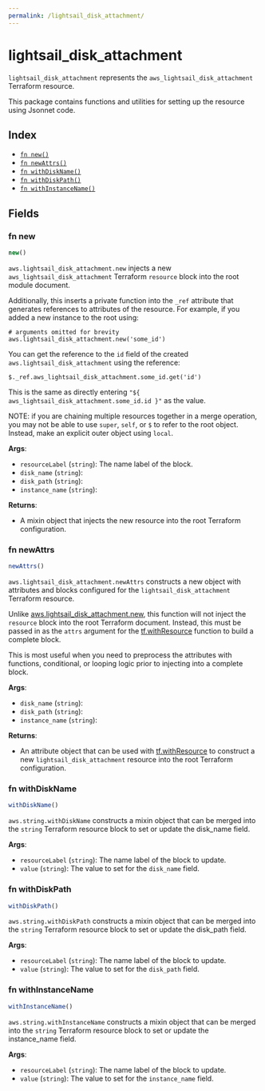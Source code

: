 ```yaml
---
permalink: /lightsail_disk_attachment/
---
```


# lightsail_disk_attachment

`lightsail_disk_attachment` represents the `aws_lightsail_disk_attachment` Terraform resource.



This package contains functions and utilities for setting up the resource using Jsonnet code.


## Index

* [`fn new()`](#fn-new)
* [`fn newAttrs()`](#fn-newattrs)
* [`fn withDiskName()`](#fn-withdiskname)
* [`fn withDiskPath()`](#fn-withdiskpath)
* [`fn withInstanceName()`](#fn-withinstancename)

## Fields

### fn new

```ts
new()
```


`aws.lightsail_disk_attachment.new` injects a new `aws_lightsail_disk_attachment` Terraform `resource`
block into the root module document.

Additionally, this inserts a private function into the `_ref` attribute that generates references to attributes of the
resource. For example, if you added a new instance to the root using:

    # arguments omitted for brevity
    aws.lightsail_disk_attachment.new('some_id')

You can get the reference to the `id` field of the created `aws.lightsail_disk_attachment` using the reference:

    $._ref.aws_lightsail_disk_attachment.some_id.get('id')

This is the same as directly entering `"${ aws_lightsail_disk_attachment.some_id.id }"` as the value.

NOTE: if you are chaining multiple resources together in a merge operation, you may not be able to use `super`, `self`,
or `$` to refer to the root object. Instead, make an explicit outer object using `local`.

**Args**:
  - `resourceLabel` (`string`): The name label of the block.
  - `disk_name` (`string`): 
  - `disk_path` (`string`): 
  - `instance_name` (`string`): 

**Returns**:
- A mixin object that injects the new resource into the root Terraform configuration.


### fn newAttrs

```ts
newAttrs()
```


`aws.lightsail_disk_attachment.newAttrs` constructs a new object with attributes and blocks configured for the `lightsail_disk_attachment`
Terraform resource.

Unlike [aws.lightsail_disk_attachment.new](#fn-lightsail_disk_attachmentnew), this function will not inject the `resource`
block into the root Terraform document. Instead, this must be passed in as the `attrs` argument for the
[tf.withResource](https://github.com/tf-libsonnet/core/tree/main/docs#fn-withresource) function to build a complete block.

This is most useful when you need to preprocess the attributes with functions, conditional, or looping logic prior to
injecting into a complete block.

**Args**:
  - `disk_name` (`string`): 
  - `disk_path` (`string`): 
  - `instance_name` (`string`): 

**Returns**:
  - An attribute object that can be used with [tf.withResource](https://github.com/tf-libsonnet/core/tree/main/docs#fn-withresource) to construct a new `lightsail_disk_attachment` resource into the root Terraform configuration.


### fn withDiskName

```ts
withDiskName()
```

`aws.string.withDiskName` constructs a mixin object that can be merged into the `string`
Terraform resource block to set or update the disk_name field.



**Args**:
  - `resourceLabel` (`string`): The name label of the block to update.
  - `value` (`string`): The value to set for the `disk_name` field.


### fn withDiskPath

```ts
withDiskPath()
```

`aws.string.withDiskPath` constructs a mixin object that can be merged into the `string`
Terraform resource block to set or update the disk_path field.



**Args**:
  - `resourceLabel` (`string`): The name label of the block to update.
  - `value` (`string`): The value to set for the `disk_path` field.


### fn withInstanceName

```ts
withInstanceName()
```

`aws.string.withInstanceName` constructs a mixin object that can be merged into the `string`
Terraform resource block to set or update the instance_name field.



**Args**:
  - `resourceLabel` (`string`): The name label of the block to update.
  - `value` (`string`): The value to set for the `instance_name` field.
